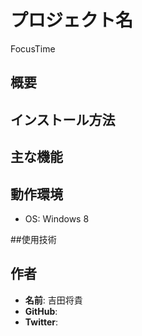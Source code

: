 ﻿# プロジェクト名
FocusTime

## 概要


## インストール方法

## 主な機能


## 動作環境
- OS: Windows 8 


##使用技術



## 作者
- **名前**: 吉田将貴
- **GitHub**: 
- **Twitter**:

